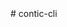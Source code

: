 <!DOCTYPE html>
<meta charset="utf-8">
<head>
  <title>Line with scales</title>
</head>

<style>
path {
	fill: none;
	stroke: #999;
}
</style>

<body>
  <svg width="700" height="160">
  	<g transform="translate(20, 0)"></g>
  </svg>

  <script src="https://cdnjs.cloudflare.com/ajax/libs/d3/4.2.2/d3.min.js"></script>
  <script>
var xScale = d3.scaleLinear().domain([0, 6]).range([0, 600]);
var yScale = d3.scaleLinear().domain([0, 80]).range([150, 0]);

var lineGenerator = d3.line()
	.x(function(d, i) {
		return xScale(i);
	})
	.y(function(d) {
		return yScale(d.value);
	});

var data = [
	{value: 10}, 
	{value: 50}, 
	{value: 30}, 
	{value: 40}, 
	{value: 20}, 
	{value: 70},
	{value: 50}
];

var line = lineGenerator(data);

// Create a path element and set its d attribute
d3.select('g')
	.append('path')
	.attr('d', line);
  </script>
</body>
</html># contic-cli